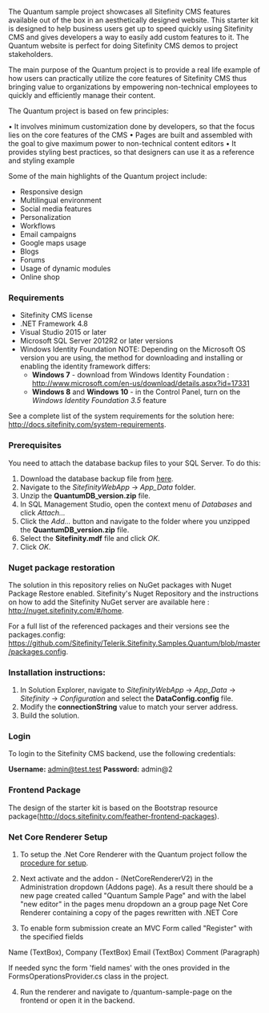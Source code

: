 The Quantum sample project showcases all Sitefinity CMS features available out of the box in an aesthetically designed website. This starter kit is designed to help business users get up to speed quickly using Sitefinity CMS and gives developers a way to easily add custom features to it. The Quantum website is perfect for doing Sitefinity CMS demos to project stakeholders.

The main purpose of the Quantum project is to provide a real life example of how users can practically utilize the core features of Sitefinity CMS thus bringing value to organizations by empowering non-technical employees to quickly and efficiently manage their content.

The Quantum project is based on few principles:

• It involves minimum customization done by developers, so that the focus lies on the core features of the CMS 
• Pages are built and assembled with the goal to give maximum power to non-technical content editors 
• It provides styling best practices, so that designers can use it as a reference and styling example

Some of the main highlights of the Quantum project include:

- Responsive design
- Multilingual environment
- Social media features
- Personalization
- Workflows
- Email campaigns
- Google maps usage
- Blogs
- Forums
- Usage of dynamic modules
- Online shop

### **Requirements**

- Sitefinity CMS license
- .NET Framework 4.8
- Visual Studio 2015 or later
- Microsoft SQL Server 2012R2 or later versions
- Windows Identity Foundation NOTE: Depending on the Microsoft OS version you are using, the method for downloading and installing or enabling the identity framework differs:
  - **Windows 7**  - download from  Windows Identity Foundation : http://www.microsoft.com/en-us/download/details.aspx?id=17331
  - **Windows 8** and **Windows 10** - in the Control Panel, turn on the *Windows Identity Foundation 3.5* feature 

See a complete list of the system requirements for the solution here: http://docs.sitefinity.com/system-requirements.

### **Prerequisites**

You need to attach the database backup files to your SQL Server. To do this:

1. Download the database backup file from [here](https://sitefinitystore.blob.core.windows.net/files/Telerik.Sitefinity.Samples.Quantum/QuantumDB_v_140.zip).
2. Navigate to the _SitefinityWebApp_ -&gt; _App\_Data_ folder.
3. Unzip the  **QuantumDB_version.zip**  file.
4. In SQL Management Studio, open the context menu of _Databases_ and click _Attach..._
5. Click the _Add..._ button and navigate to the folder where you unzipped the  **QuantumDB_version.zip**  file.
6. Select the  **Sitefinity.mdf**  file and click _OK_.
7. Click _OK_.

### **Nuget package restoration**

The solution in this repository relies on NuGet packages with Nuget Package Restore enabled. Sitefinity&#39;s Nuget Repository and the instructions on how to add the Sitefinity NuGet server are available here : http://nuget.sitefinity.com/#/home.

For a full list of the referenced packages and their versions see the packages.config: https://github.com/Sitefinity/Telerik.Sitefinity.Samples.Quantum/blob/master/packages.config.

### **Installation instructions:**

1. In Solution Explorer, navigate to _SitefinityWebApp_ -&gt; _App\_Data_ -&gt; _Sitefinity_ -&gt; _Configuration_ and select the  **DataConfig.config**  file.
2. Modify the  **connectionString**  value to match your server address.
3. Build the solution.

### **Login**

To login to the Sitefinity CMS backend, use the following credentials:

**Username:**  admin@test.test  **Password:**  admin@2

### **Frontend Package**

The design of the starter kit is based on the Bootstrap resource package(http://docs.sitefinity.com/feather-frontend-packages).

### **Net Core Renderer Setup**

1. To setup the .Net Core Renderer with the Quantum project follow the [procedure for setup](https://www.progress.com/documentation/sitefinity-cms/setup-the-asp.net-core-renderer).

2. Next activate and the addon - (NetCoreRendererV2) in the Administration dropdown (Addons page). As a result there should be a new page created called "Quantum Sample Page" and with the label "new editor" in the pages menu dropdown an a group page Net Core Renderer containing a copy of the pages rewritten with .NET Core

3. To enable form submission create an MVC Form called "Register" with the specified fields

Name (TextBox),
Company (TextBox)
Email (TextBox)
Comment (Paragraph)

If needed sync the form 'field names' with the ones provided in the FormsOperationsProvider.cs class in the project.

4. Run the renderer and navigate to /quantum-sample-page on the frontend or open it in the backend.

